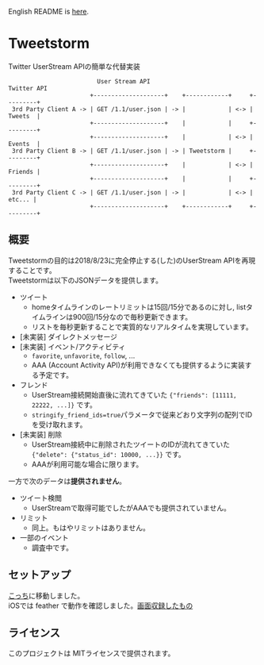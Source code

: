 English README is [here](https://github.com/SlashNephy/Tweetstorm/blob/master/README_EN.md).  

# Tweetstorm
Twitter UserStream APIの簡単な代替実装  

```
                         User Stream API                            Twitter API
                       +--------------------+    +------------+     +---------+
 3rd Party Client A -> | GET /1.1/user.json | -> |            | <-> | Tweets  |
                       +--------------------+    |            |     +---------+
                       +--------------------+    |            | <-> | Events  |
 3rd Party Client B -> | GET /1.1/user.json | -> | Tweetstorm |     +---------+
                       +--------------------+    |            | <-> | Friends |
                       +--------------------+    |            |     +---------+
 3rd Party Client C -> | GET /1.1/user.json | -> |            | <-> |  etc... |
                       +--------------------+    +------------+     +---------+
```

## 概要
Tweetstormの目的は2018/8/23に完全停止する(した)のUserStream APIを再現することです。  
Tweetstormは以下のJSONデータを提供します。  
- ツイート  
  - homeタイムラインのレートリミットは15回/15分であるのに対し, listタイムラインは900回/15分なので毎秒更新できます。
  - リストを毎秒更新することで実質的なリアルタイムを実現しています。
- [未実装] ダイレクトメッセージ  
- [未実装] イベント/アクティビティ  
  - `favorite`, `unfavorite`, `follow`, ...
  - AAA (Account Activity API)が利用できなくても提供するように実装する予定です。
- フレンド  
  - UserStream接続開始直後に流れてきていた `{"friends": [11111, 22222, ...]}` です。
  - `stringify_friend_ids=true`パラメータで従来どおり文字列の配列でIDを受け取れます。
- [未実装] 削除  
  - UserStream接続中に削除されたツイートのIDが流れてきていた `{"delete": {"status_id": 10000, ...}}` です。
  - AAAが利用可能な場合に限ります。

一方で次のデータは**提供されません**。
- ツイート検閲
  - UserStreamで取得可能でしたがAAAでも提供されていません。
- リミット
  - 同上。もはやリミットはありません。
- 一部のイベント
  - 調査中です。
  
## セットアップ
[こっち](https://github.com/SlashNephy/Tweetstorm/wiki/%E3%82%BB%E3%83%83%E3%83%88%E3%82%A2%E3%83%83%E3%83%97)に移動しました。  
iOSでは feather で動作を確認しました。[画面収録したもの](https://www.youtube.com/watch?v=XJoFay0Og1w)  

## ライセンス
このプロジェクトは MITライセンスで提供されます。
